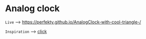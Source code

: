 # Analog clock

`Live` --> https://perfekty.github.io/AnalogClock-with-cool-triangle-/

`Inspiration` -->  [click](https://steamcommunity.com/sharedfiles/filedetails/?id=922882758)
